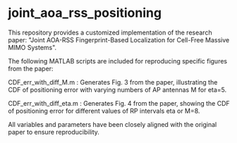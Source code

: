 # joint_aoa_rss_positioning
This repository provides a customized implementation of the research paper: "Joint AOA-RSS Fingerprint-Based Localization for Cell-Free Massive MIMO Systems".

The following MATLAB scripts are included for reproducing specific figures from the paper:

  CDF_err_with_diff_M.m : Generates Fig. 3 from the paper, illustrating the CDF of positioning error with varying numbers of AP antennas M for eta=5.
  
  CDF_err_with_diff_eta.m : Generates Fig. 4 from the paper, showing the CDF of positioning error for different values of RP intervals eta or M=8.
  
All variables and parameters have been closely aligned with the original paper to ensure reproducibility.
